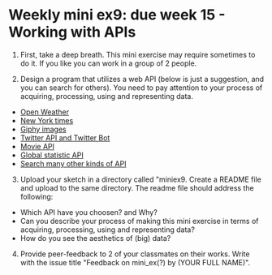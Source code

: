 # Weekly mini ex9: due week 15 - Working with APIs

1) First, take a deep breath. This mini exercise may require sometimes to do it. If you like you can work in a group of 2 people.

2) Design a program that utilizes a web API (below is just a suggestion, and you can search for others). You need to pay attention to your process of acquiring, processing, using and representing data.

  - [Open Weather](https://www.youtube.com/watch?v=ecT42O6I_WI)
  - [New York times](https://www.youtube.com/watch?v=IMne3LY4bks&list=PLRqwX-V7Uu6a-SQiI4RtIwuOrLJGnel0r&index=9)
  - [Giphy images](https://www.youtube.com/watch?v=mj8_w11MvH8&index=10&list=PLRqwX-V7Uu6a-SQiI4RtIwuOrLJGnel0r)
  - [Twitter API and Twitter Bot](http://shiffman.net/a2z/twitter-bots/)
  - [Movie API](https://itp.nyu.edu/classes/cc-s16/movie-api-data/)
  - [Global statistic API](https://itp.nyu.edu/classes/cc-s16/inqubu-global-statistics-api/)
  - [Search many other kinds of API](https://www.programmableweb.com/)

3) Upload your sketch in a directory called "miniex9. Create a README file and upload to the same directory. The readme file should address the following: 
- Which API have you choosen? and Why? 
- Can you describe your process of making this mini exercise in terms of acquiring, processing, using and representing data?
- How do you see the aesthetics of (big) data? 

4)	Provide peer-feedback to 2 of your classmates on their works. Write with the issue title "Feedback on mini_ex(?) by (YOUR FULL NAME)".
